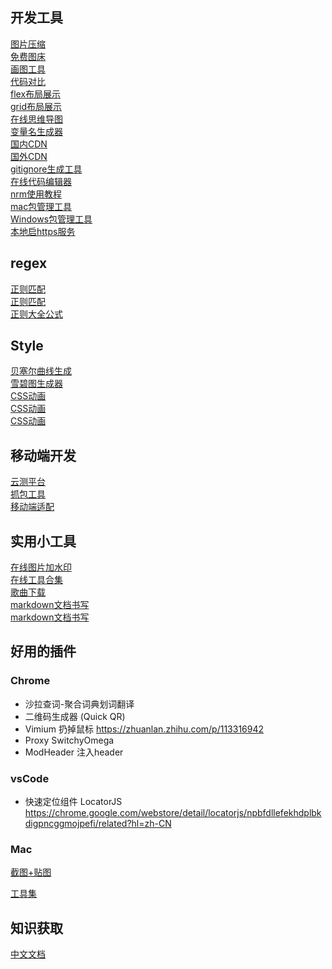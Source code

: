 
## 开发工具

[图片压缩](https://tinypng.com/) <br>
[免费图床](https://imgtu.com/) <br>
[画图工具](https://app.diagrams.net) <br>
[代码对比](https://www.jq22.com/textDifference) <br>
[flex布局展示](https://xluos.github.io/demo/flexbox/) <br>
[grid布局展示](https://cssgrid-generator.netlify.app/) <br>
[在线思维导图](https://www.processon.com/) <br>
[变量名生成器](https://unbug.github.io/codelf/) <br>
[国内CDN](https://www.bootcdn.cn/) <br>
[国外CDN](https://cdn.baomitu.com/) <br>
[gitignore生成工具](https://www.gitignore.io/) <br>
[在线代码编辑器](https://codesandbox.io/) <br>
[nrm使用教程](https://segmentfault.com/a/1190000017419993) <br>
[mac包管理工具](https://sspai.com/post/42924) <br>
[Windows包管理工具](https://sspai.com/post/52496) <br>
[本地启https服务](https://blog.swwind.me/post/certificate) <br>


## regex
[正则匹配](https://regex101.com/) <br>
[正则匹配](https://regexr.com/) <br>
[正则大全公式](https://github.com/any86/any-rule) <br>

## Style
[贝塞尔曲线生成](https://cubic-bezier.com/#.17,.67,.83,.67) <br>
[雪碧图生成器](https://www.toptal.com/developers/css/sprite-generator) <br>
[CSS动画](https://angrytools.com/css/animation/) <br>
[CSS动画](http://cssanimation.io/index.html) <br>
[CSS动画](https://animista.net/) <br>

## 移动端开发
[云测平台](http://mtc.baidu.com/tinypace/mobileCloudy/?from=DaoHang) <br>
[抓包工具](https://wproxy.org/whistle/) <br>
[移动端适配](https://cassieran.github.io/you-should-know-more-if-you-being-a-webapp-developer/) <br>


## 实用小工具
[在线图片加水印](http://wm.94275.cn/#/) <br>
[在线工具合集](https://tool.lu/) <br>
[歌曲下载](http://www.gequdaquan.net/gqss/) <br>
[markdown文档书写](https://github.com/mdnice/markdown-nice) <br>
[markdown文档书写](https://www.typora.io) <br>

## 好用的插件

### Chrome
- 沙拉查词-聚合词典划词翻译
- 二维码生成器 (Quick QR)
- Vimium 扔掉鼠标 https://zhuanlan.zhihu.com/p/113316942
- Proxy SwitchyOmega
- ModHeader 注入header

### vsCode
- 快速定位组件 LocatorJS https://chrome.google.com/webstore/detail/locatorjs/npbfdllefekhdplbkdigpncggmojpefi/related?hl=zh-CN

### Mac
[截图+贴图](https://en.freedownloadmanager.org/Mac-OS/Snipaste-FREE.html) <br>

[工具集](https://www.paycast.io/)

## 知识获取
[中文文档](https://www.docschina.org) <br>


